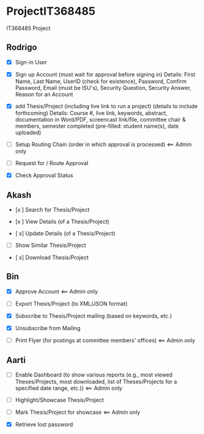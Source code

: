 # ProjectIT368485
IT368485 Project


## Rodrigo

* [x] Sign-in User

* [x] Sign up Account (must wait for approval before signing in)
Details: First Name, Last Name, UserID (check for existence), Password, Confirm Password, Email (must be ISU's), Security Question, Security Answer, Reason for an Account

* [x] add Thesis/Project (including live link to run a project) (details to include forthcoming)
Details: Course #, live link, keywords, abstract, documentation in Word/PDF, screencast link/file, committee chair & members, semester completed (pre-filled: student name(s), date uploaded) 

* [ ] Setup Routing Chain (order in which approval is processed) <== Admin only

* [ ] Request for / Route Approval

* [x] Check Approval Status


## Akash

* [x ] Search for Thesis/Project

* [x ] View Details (of a Thesis/Project)

* [ x] Update Details (of a Thesis/Project)

* [ ] Show Similar Thesis/Project

* [ x] Download Thesis/Project


## Bin

* [x] Approve Account <== Admin only

* [ ] Export Thesis/Project (to XML/JSON format)

* [x] Subscribe to Thesis/Project mailing (based on keywords, etc.)

* [x] Unsubscribe from Mailing

* [ ] Print Flyer (for postings at committee members' offices) <== Admin only


## Aarti

* [ ] Enable Dashboard (to show various reports (e.g., most viewed Theses/Projects, most downloaded, list of Theses/Projects for a specified date range, etc.)) <== Admin only

* [ ] Highlight/Showcase Thesis/Project 

* [ ] Mark Thesis/Project for showcase <== Admin only

* [x] Retrieve lost password
